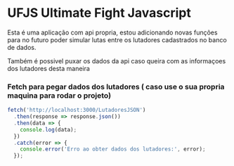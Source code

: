# UFJS Ultimate Fight Javascript
<p>Esta é uma aplicação com api propria, estou adicionando novas funções para no futuro poder simular lutas entre os lutadores cadastrados no banco de dados. </p> 

<p>Também é possivel puxar os dados da api caso queira com as informaçoes dos lutadores desta maneira </p>

### Fetch para pegar dados dos lutadores ( caso use o sua propria maquina para rodar o projeto)
```javascript
fetch('http://localhost:3000/LutadoresJSON')
  .then(response => response.json())
  .then(data => {
    console.log(data);
  })
  .catch(error => {
    console.error('Erro ao obter dados dos lutadores:', error);
  });
```